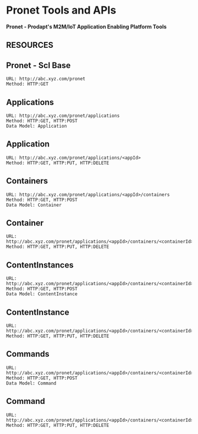 Pronet Tools and APIs
=====================

**Pronet - Prodapt's M2M/IoT Application Enabling Platform Tools**

RESOURCES
---------

Pronet - Scl Base
-----------------
```
URL: http://abc.xyz.com/pronet
Method: HTTP:GET

```
Applications
------------
```
URL: http://abc.xyz.com/pronet/applications
Method: HTTP:GET, HTTP:POST
Data Model: Application
```
Application
-----------
```
URL: http://abc.xyz.com/pronet/applications/<appId>
Method: HTTP:GET, HTTP:PUT, HTTP:DELETE
```
Containers
----------
```
URL: http://abc.xyz.com/pronet/applications/<appId>/containers
Method: HTTP:GET, HTTP:POST
Data Model: Container
```
Container
---------
```
URL: http://abc.xyz.com/pronet/applications/<appId>/containers/<containerId>
Method: HTTP:GET, HTTP:PUT, HTTP:DELETE
```
ContentInstances
----------------
```
URL: http://abc.xyz.com/pronet/applications/<appId>/containers/<containerId>/contentInstances
Method: HTTP:GET, HTTP:POST
Data Model: ContentInstance
```
ContentInstance
---------------
```
URL: http://abc.xyz.com/pronet/applications/<appId>/containers/<containerId>
Method: HTTP:GET, HTTP:PUT, HTTP:DELETE
```
Commands
--------
```
URL: http://abc.xyz.com/pronet/applications/<appId>/containers/<containerId>/commands
Method: HTTP:GET, HTTP:POST
Data Model: Command
```
Command
-------
```
URL: http://abc.xyz.com/pronet/applications/<appId>/containers/<containerId>/commands/<commandId>
Method: HTTP:GET, HTTP:PUT, HTTP:DELETE
```
